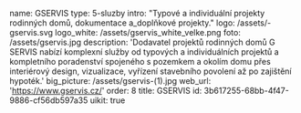 name: GSERVIS
type: 5-sluzby
intro: "Typové a individuální projekty rodinných domů, dokumentace a\_doplňkové projekty."
logo: /assets/-gservis.svg
logo_white: /assets/gservis_white_velke.png
foto: /assets/gservis.jpg
description: 'Dodavatel projektů rodinných domů G SERVIS nabízí komplexní služby od typových a individuálních projektů a kompletního poradenství spojeného s pozemkem a okolím domu přes interiérový design, vizualizace, vyřízení stavebního povolení až po zajištění hypoték.'
big_picture: /assets/gservis-(1).jpg
web_url: 'https://www.gservis.cz/'
order: 8
title: GSERVIS
id: 3b617255-68bb-4f47-9886-cf56db597a35
uikit: true
